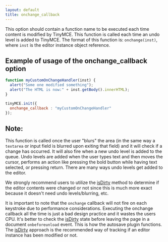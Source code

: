 ```yaml
---
layout: default
title: onchange_callback
---
```


This option should contain a function name to be executed each time content is modified by TinyMCE. This function is called each time an undo level is added to TinyMCE. The format of this function is: `onchange(inst)`, where `inst` is the editor instance object reference.

## Example of usage of the onchange_callback option

```js
function myCustomOnChangeHandler(inst) {
  alert("Some one modified something");
  alert("The HTML is now:" + inst.getBody().innerHTML);
}

tinyMCE.init({
  onchange_callback : "myCustomOnChangeHandler"
});
```

## Note:

This function is called once the user "blurs" the area (in the same way a `textarea` or input field is blurred upon exiting that field) and it will check if a change has occurred. It will also fire when a new undo level is added to the queue. Undo levels are added when the user types text and then moves the cursor, performs an action like pressing the bold button while having text selected, or pressing return. There are many ways undo levels get added to the editor.

We strongly recommend users to utilize the [isDirty](https://www.tinymce.com/docs-3x/api/class_tinymce.Editor.html/#isdirty/) method to determine if the editor contents were changed or not since this is much more exact because it doesn't need undo levels/blurring, etc.

It is important to note that the `onchange` callback will not fire on each keystroke due to performance considerations. Executing the onchange callback all the time is just a bad design practice and it wastes the users CPU. It's better to check the [isDirty](https://www.tinymce.com/docs-3x/api/class_tinymce.Editor.html/#isdirty/) state before leaving the page in a document `onbeforeunload` event. This is how the autosave plugin functions. The [isDirty](https://www.tinymce.com/docs-3x/api/class_tinymce.Editor.html/#isdirty/) approach is the recommended way of tracking if an editor instance has been modified or not.

